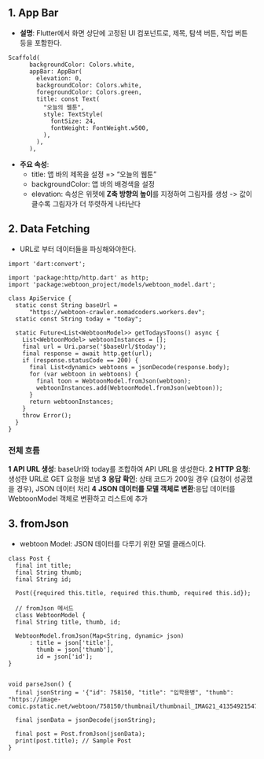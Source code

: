 
## 1. App Bar

* **설명**: Flutter에서 화면 상단에 고정된 UI 컴포넌트로, 제목, 탐색 버튼, 작업 버튼 등을 포함한다. 
```
Scaffold(
      backgroundColor: Colors.white,
      appBar: AppBar(
        elevation: 0,
        backgroundColor: Colors.white,
        foregroundColor: Colors.green,
        title: const Text(
          "오늘의 웹툰",
          style: TextStyle(
            fontSize: 24,
            fontWeight: FontWeight.w500,
          ),
        ),
      ),
```
* **주요 속성**:
  * title: 앱 바의 제목을 설정  => “오늘의 웹툰” 
  * backgroundColor: 앱 바의 배경색을 설정
  - elevation: 속성은 위젯에 **Z축 방향의 높이**를 지정하여 그림자를 생성
    -> 값이 클수록 그림자가 더 뚜렷하게 나타난다

## 2. Data Fetching
- URL로 부터 데이터들을 파싱해와야한다. 
```
import 'dart:convert';

import 'package:http/http.dart' as http;
import 'package:webtoon_project/models/webtoon_model.dart';

class ApiService {
  static const String baseUrl =
      "https://webtoon-crawler.nomadcoders.workers.dev";
  static const String today = "today";

  static Future<List<WebtoonModel>> getTodaysToons() async {
    List<WebtoonModel> webtoonInstances = [];
    final url = Uri.parse('$baseUrl/$today');
    final response = await http.get(url);
    if (response.statusCode == 200) {
      final List<dynamic> webtoons = jsonDecode(response.body);
      for (var webtoon in webtoons) {
        final toon = WebtoonModel.fromJson(webtoon);
        webtoonInstances.add(WebtoonModel.fromJson(webtoon));
      }
      return webtoonInstances;
    }
    throw Error();
  }
}

```

### 전체 흐름
**1** **API URL 생성**:  baseUrl와 today를 조합하여 API URL을 생성한다.
**2** **HTTP 요청**: 생성한 URL로 GET 요청을 보냄
**3** **응답 확인**: 상태 코드가 200일 경우 (요청이 성공했을 경우), JSON 데이터 처리
**4** **JSON 데이터를 모델 객체로 변환**:응답 데이터를 WebtoonModel 객체로 변환하고 리스트에 추가


## 3. fromJson
- webtoon Model:  JSON 데이터를 다루기 위한 모델 클래스이다. 
```
class Post {
  final int title;
  final String thumb;
  final String id;

  Post({required this.title, required this.thumb, required this.id});

  // fromJson 메서드
  class WebtoonModel {
  final String title, thumb, id;

  WebtoonModel.fromJson(Map<String, dynamic> json)
      : title = json['title'],
        thumb = json['thumb'],
        id = json['id'];
}


void parseJson() {
  final jsonString = '{"id": 758150, "title": "입학용병", "thumb": "https://image-comic.pstatic.net/webtoon/758150/thumbnail/thumbnail_IMAG21_4135492154714961716.jpg"}';

  final jsonData = jsonDecode(jsonString);

  final post = Post.fromJson(jsonData);
  print(post.title); // Sample Post
}
```

